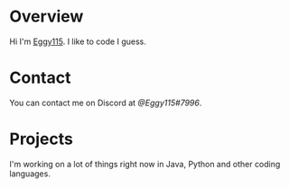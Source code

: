 # Overview

Hi I'm [Eggy115](https://github.com/Eggy115).
I like to code I guess.

# Contact

You can contact me on Discord at *@Eggy115#7996*.

# Projects

I'm working on a lot of things right now in Java, Python and other coding languages.

